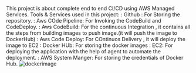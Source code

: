 This project is about complete end to end CI/CD using AWS Managed Services.
Tools & Services used in this project:
  : Github : For Storing the repository.
  : Aws COde Pipeline: For Invoking the CodeBuild and CodeDeploy.
  : Aws CodeBuild: For the continuous Integration , it contains all the steps from building images to push image.(it will push the image to DockerHub)
  : Aws Code Deploy: For COntinuos Delivery , it will deploy the image to EC2
  : Docker HUb: For storing the docker images
  : EC2: For deploying the application with the help of agent to automate the deployment.
  : AWS System Manger: For storing the credentials of Docker Hub.
![dockerimage](https://github.com/user-attachments/assets/e0de4594-2d4e-42f4-82bc-f6f538b10091)

